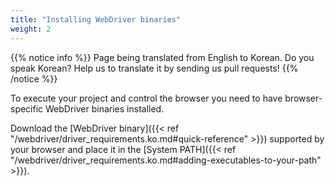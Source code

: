 ```yaml
---
title: "Installing WebDriver binaries"
weight: 2
---
```


{{% notice info %}}
<i class="fas fa-language"></i> Page being translated from 
English to Korean. Do you speak Korean? Help us to translate
it by sending us pull requests!
{{% /notice %}}

To execute your project and control the browser you need to have
browser-specific WebDriver binaries installed.

Download the [WebDriver binary]({{< ref "/webdriver/driver_requirements.ko.md#quick-reference" >}})
supported by your browser and place it in the 
[System PATH]({{< ref "/webdriver/driver_requirements.ko.md#adding-executables-to-your-path" >}}).
